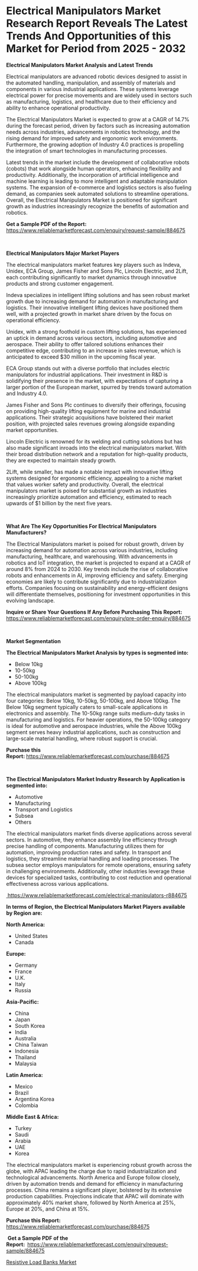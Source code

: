 <p><h1>Electrical Manipulators Market Research Report Reveals The Latest Trends And Opportunities of this Market for Period from 2025 - 2032</h1></p><p><strong>Electrical Manipulators Market Analysis and Latest Trends</strong></p>
<p><p>Electrical manipulators are advanced robotic devices designed to assist in the automated handling, manipulation, and assembly of materials and components in various industrial applications. These systems leverage electrical power for precise movements and are widely used in sectors such as manufacturing, logistics, and healthcare due to their efficiency and ability to enhance operational productivity.</p><p>The Electrical Manipulators Market is expected to grow at a CAGR of 14.7% during the forecast period, driven by factors such as increasing automation needs across industries, advancements in robotics technology, and the rising demand for improved safety and ergonomic work environments. Furthermore, the growing adoption of Industry 4.0 practices is propelling the integration of smart technologies in manufacturing processes.</p><p>Latest trends in the market include the development of collaborative robots (cobots) that work alongside human operators, enhancing flexibility and productivity. Additionally, the incorporation of artificial intelligence and machine learning is leading to more intelligent and adaptable manipulation systems. The expansion of e-commerce and logistics sectors is also fueling demand, as companies seek automated solutions to streamline operations. Overall, the Electrical Manipulators Market is positioned for significant growth as industries increasingly recognize the benefits of automation and robotics.</p></p>
<p><strong>Get a Sample PDF of the Report:&nbsp;</strong> <a href="https://www.reliablemarketforecast.com/enquiry/request-sample/884675?utm_campaign=3445&utm_medium=2&utm_source=Github&utm_content=ia&utm_term=11042025&utm_id=electrical-manipulators">https://www.reliablemarketforecast.com/enquiry/request-sample/884675</a></p>
<p>&nbsp;</p>
<p><strong>Electrical Manipulators Major Market Players</strong></p>
<p><p>The electrical manipulators market features key players such as Indeva, Unidex, ECA Group, James Fisher and Sons Plc, Lincoln Electric, and 2Lift, each contributing significantly to market dynamics through innovative products and strong customer engagement.</p><p>Indeva specializes in intelligent lifting solutions and has seen robust market growth due to increasing demand for automation in manufacturing and logistics. Their innovative intelligent lifting devices have positioned them well, with a projected growth in market share driven by the focus on operational efficiency.</p><p>Unidex, with a strong foothold in custom lifting solutions, has experienced an uptick in demand across various sectors, including automotive and aerospace. Their ability to offer tailored solutions enhances their competitive edge, contributing to an increase in sales revenue, which is anticipated to exceed $30 million in the upcoming fiscal year.</p><p>ECA Group stands out with a diverse portfolio that includes electric manipulators for industrial applications. Their investment in R&D is solidifying their presence in the market, with expectations of capturing a larger portion of the European market, spurred by trends toward automation and Industry 4.0.</p><p>James Fisher and Sons Plc continues to diversify their offerings, focusing on providing high-quality lifting equipment for marine and industrial applications. Their strategic acquisitions have bolstered their market position, with projected sales revenues growing alongside expanding market opportunities.</p><p>Lincoln Electric is renowned for its welding and cutting solutions but has also made significant inroads into the electrical manipulators market. With their broad distribution network and a reputation for high-quality products, they are expected to maintain steady growth.</p><p>2Lift, while smaller, has made a notable impact with innovative lifting systems designed for ergonomic efficiency, appealing to a niche market that values worker safety and productivity. Overall, the electrical manipulators market is poised for substantial growth as industries increasingly prioritize automation and efficiency, estimated to reach upwards of $1 billion by the next five years.</p></p>
<p>&nbsp;</p>
<p><strong>What Are The Key Opportunities For Electrical Manipulators Manufacturers?</strong></p>
<p><p>The Electrical Manipulators market is poised for robust growth, driven by increasing demand for automation across various industries, including manufacturing, healthcare, and warehousing. With advancements in robotics and IoT integration, the market is projected to expand at a CAGR of around 8% from 2024 to 2030. Key trends include the rise of collaborative robots and enhancements in AI, improving efficiency and safety. Emerging economies are likely to contribute significantly due to industrialization efforts. Companies focusing on sustainability and energy-efficient designs will differentiate themselves, positioning for investment opportunities in this evolving landscape.</p></p>
<p><strong>Inquire or Share Your Questions If Any Before Purchasing This Report:</strong> <a href="https://www.reliablemarketforecast.com/enquiry/pre-order-enquiry/884675?utm_campaign=3445&utm_medium=2&utm_source=Github&utm_content=ia&utm_term=11042025&utm_id=electrical-manipulators">https://www.reliablemarketforecast.com/enquiry/pre-order-enquiry/884675</a></p>
<p>&nbsp;</p>
<p><strong>Market Segmentation</strong></p>
<p><strong>The Electrical Manipulators Market Analysis by types is segmented into:</strong></p>
<p><ul><li>Below 10kg</li><li>10-50kg</li><li>50-100kg</li><li>Above 100kg</li></ul></p>
<p><p>The electrical manipulators market is segmented by payload capacity into four categories: Below 10kg, 10-50kg, 50-100kg, and Above 100kg. The Below 10kg segment typically caters to small-scale applications in electronics and assembly. The 10-50kg range suits medium-duty tasks in manufacturing and logistics. For heavier operations, the 50-100kg category is ideal for automotive and aerospace industries, while the Above 100kg segment serves heavy industrial applications, such as construction and large-scale material handling, where robust support is crucial.</p></p>
<p><strong>Purchase this Report:&nbsp;</strong><a href="https://www.reliablemarketforecast.com/purchase/884675?utm_campaign=3445&utm_medium=2&utm_source=Github&utm_content=ia&utm_term=11042025&utm_id=electrical-manipulators">https://www.reliablemarketforecast.com/purchase/884675</a></p>
<p>&nbsp;</p>
<p><strong>The Electrical Manipulators Market Industry Research by Application is segmented into:</strong></p>
<p><ul><li>Automotive</li><li>Manufacturing</li><li>Transport and Logistics</li><li>Subsea</li><li>Others</li></ul></p>
<p><p>The electrical manipulators market finds diverse applications across several sectors. In automotive, they enhance assembly line efficiency through precise handling of components. Manufacturing utilizes them for automation, improving production rates and safety. In transport and logistics, they streamline material handling and loading processes. The subsea sector employs manipulators for remote operations, ensuring safety in challenging environments. Additionally, other industries leverage these devices for specialized tasks, contributing to cost reduction and operational effectiveness across various applications.</p></p>
<p><a href="https://www.reliablemarketforecast.com/electrical-manipulators-r884675?utm_campaign=3445&utm_medium=2&utm_source=Github&utm_content=ia&utm_term=11042025&utm_id=electrical-manipulators">&nbsp;https://www.reliablemarketforecast.com/electrical-manipulators-r884675</a></p>
<p><strong>In terms of Region, the Electrical Manipulators Market Players available by Region are:</strong></p>
<p>
    <p> <strong> North America: </strong>
        <ul>
            <li>United States</li>
            <li>Canada</li>
        </ul>
        </p> 
    <p> <strong> Europe: </strong>
        <ul>
            <li>Germany</li>
            <li>France</li>
            <li>U.K.</li>
            <li>Italy</li>
            <li>Russia</li>
        </ul>
        </p> 
    <p> <strong> Asia-Pacific: </strong>
        <ul>
            <li>China</li>
            <li>Japan</li>
            <li>South Korea</li>
            <li>India</li>
            <li>Australia</li>
            <li>China Taiwan</li>
            <li>Indonesia</li>
            <li>Thailand</li>
            <li>Malaysia</li>
        </ul>
        </p> 
    <p> <strong> Latin America: </strong>
        <ul>
            <li>Mexico</li>
            <li>Brazil</li>
            <li>Argentina Korea</li>
            <li>Colombia</li>
        </ul>
        </p> 
    <p> <strong> Middle East & Africa: </strong>
        <ul>
            <li>Turkey</li>
            <li>Saudi</li>
            <li>Arabia</li>
            <li>UAE</li>
            <li>Korea</li>
        </ul>
    </p>
    </p>
<p><p>The electrical manipulators market is experiencing robust growth across the globe, with APAC leading the charge due to rapid industrialization and technological advancements. North America and Europe follow closely, driven by automation trends and demand for efficiency in manufacturing processes. China remains a significant player, bolstered by its extensive production capabilities. Projections indicate that APAC will dominate with approximately 40% market share, followed by North America at 25%, Europe at 20%, and China at 15%.</p></p>
<p><strong>Purchase this Report: </strong><a href="https://www.reliablemarketforecast.com/purchase/884675?utm_campaign=3445&utm_medium=2&utm_source=Github&utm_content=ia&utm_term=11042025&utm_id=electrical-manipulators">https://www.reliablemarketforecast.com/purchase/884675</a></p>
<p>&nbsp;<strong>Get a Sample PDF of the Report:&nbsp;&nbsp;</strong><a href="https://www.reliablemarketforecast.com/enquiry/request-sample/884675?utm_campaign=3445&utm_medium=2&utm_source=Github&utm_content=ia&utm_term=11042025&utm_id=electrical-manipulators">https://www.reliablemarketforecast.com/enquiry/request-sample/884675</a></p>
<p><strong></strong></p>
<p><p><a href="https://github.com/marteionun0/Market-Research-Report-List-1/blob/main/resistive-load-banks-market.md?utm_campaign=3445&utm_medium=2&utm_source=Github&utm_content=ia&utm_term=11042025&utm_id=electrical-manipulators">Resistive Load Banks Market</a></p></p>